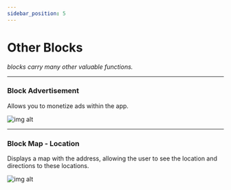 ```yaml
---
sidebar_position: 5
---
```


# Other Blocks
*blocks carry many other valuable functions.*

---

### Block Advertisement​
Allows you to monetize ads within the app.

![img alt](/img/block/orthers/map.jpeg)

---

### Block Map - Location​

Displays a map with the address, allowing the user to see the location and directions to these locations.

![img alt](/img/block/orthers/map.jpg)
